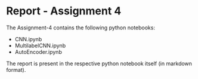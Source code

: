 # Report - Assignment 4

The Assignment-4 contains the following python notebooks:
- CNN.ipynb
- MultilabelCNN.ipynb
- AutoEncoder.ipynb

The report is present in the respective python notebook itself (in markdown format). 


